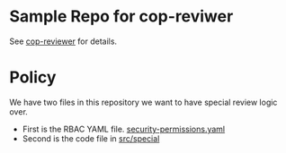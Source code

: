 # Sample Repo for cop-reviwer

See [cop-reviewer](https://github.com/cop-reviewer) for details.

# Policy

We have two files in this repository we want to have special review logic over. 
* First is the RBAC YAML file. [security-permissions.yaml](security-permissions.yaml)
* Second is the code file in [src/special](src/special)


